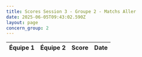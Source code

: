 ```yaml
---
title: Scores Session 3 - Groupe 2 - Matchs Aller
date: 2025-06-05T09:43:02.590Z
layout: page
concern_group: 2
---
```




| Équipe 1 | Équipe 2 | Score | Date |
|----------|----------|-------|------|

